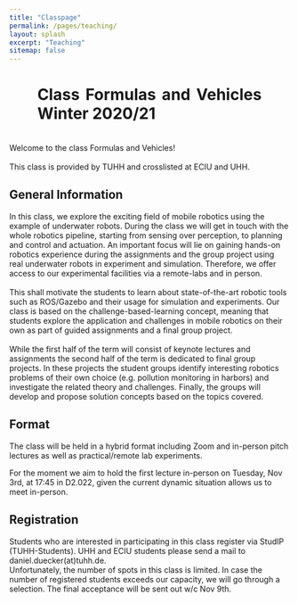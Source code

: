 ```yaml
---
title: "Classpage"
permalink: /pages/teaching/
layout: splash
excerpt: "Teaching"
sitemap: false
---
```


<div style="margin-left:10%; margin-right:10%; text-align: justify">
<h1>Class Formulas and Vehicles Winter 2020/21</h1>
</div>
<br>
Welcome to the class Formulas and Vehicles!
<br>
<br>
This class is provided by TUHH and crosslisted at ECIU and UHH.


<h2>General Information</h2>
In this class, we explore the exciting field of mobile robotics using the example of underwater robots. During the class we will get in touch with the whole robotics pipeline, starting from sensing over perception, to planning and control and actuation. An important focus will lie on gaining hands-on robotics experience during the assignments and the group project using real underwater robots in experiment and simulation. Therefore, we offer access to our experimental facilities via a remote-labs and in person.
<br>
<br>
This shall motivate the students to learn about state-of-the-art robotic tools such as ROS/Gazebo and their usage for simulation and experiments. Our class is based on the challenge-based-learning concept, meaning that students explore the application and challenges in mobile robotics on their own as part of guided assignments and a final group project.
<br>
<br>
While the first half of the term will consist of keynote lectures and assignments the second half of the term is dedicated to final group projects. In these projects the student groups identify interesting robotics problems of their own choice (e.g. pollution monitoring in harbors) and investigate the related theory and challenges. Finally, the groups will develop and propose solution concepts based on the topics covered.

<h2>Format</h2>

The class will be held in a hybrid format including Zoom and in-person pitch lectures as well as practical/remote lab experiments.

For the moment we aim to hold the first lecture in-person on Tuesday, Nov 3rd, at 17:45 in D2.022, given the current dynamic situation allows us to meet in-person.

<h2>Registration</h2>
Students who are interested in participating in this class register via StudIP (TUHH-Students). UHH and ECIU students please send a mail to daniel.duecker(at)tuhh.de.
<br>
Unfortunately, the number of spots in this class is limited. In case the number of registered students exceeds our capacity, we will go through a selection. The final acceptance will be sent out w/c Nov 9th.